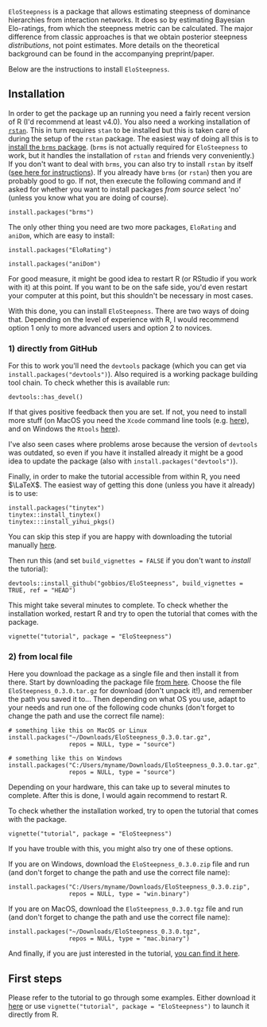 
`EloSteepness` is a package that allows estimating steepness of dominance hierarchies from interaction networks.
It does so by estimating Bayesian Elo-ratings, from which the steepness metric can be calculated.
The major difference from classic approaches is that we obtain posterior steepness *distributions*, not point estimates.
More details on the theoretical background can be found in the accompanying preprint/paper.

Below are the instructions to install `EloSteepness`.

## Installation

In order to get the package up an running you need a fairly recent version of R (I'd recommend at least v4.0).
You also need a working installation of [`rstan`](https://mc-stan.org/).
This in turn requires `stan` to be installed but this is taken care of during the setup of the `rstan` package.
The easiest way of doing all this is to [install the `brms` package](https://github.com/paul-buerkner/brms#how-do-i-install-brms). (`brms` is not actually required for `EloSteepness` to work, but it handles the installation of `rstan` and friends very conveniently.)
If you don't want to deal with `brms`, you can also try to install `rstan` by itself ([see here for instructions](https://github.com/stan-dev/rstan/wiki/RStan-Getting-Started)).
If you already have `brms` (or `rstan`) then you are probably good to go.
If not, then execute the following command and if asked for whether you want to install packages *from source* select 'no' (unless you know what you are doing of course).

`install.packages("brms")`

The only other thing you need are two more packages, `EloRating` and `aniDom`, which are easy to install:

`install.packages("EloRating")`

`install.packages("aniDom")`

For good measure, it might be good idea to restart R (or RStudio if you work with it) at this point. 
If you want to be on the safe side, you'd even restart your computer at this point, but this shouldn't be necessary in most cases.

With this done, you can install `EloSteepness`. 
There are two ways of doing that.
Depending on the level of experience with R, I would recommend option 1 only to more advanced users and option 2 to novices.

### 1) directly from GitHub

For this to work you'll need the `devtools` package (which you can get via `install.packages("devtools")`).
Also required is a working package building tool chain.
To check whether this is available run:

```
devtools::has_devel()
```

If that gives positive feedback then you are set.
If not, you need to install more stuff (on MacOS you need the `Xcode` command line tools (e.g. [here](https://mac.install.guide/commandlinetools/4.html)), and on Windows the `Rtools` [here](https://cran.r-project.org/bin/windows/Rtools/rtools40.html)).

I've also seen cases where problems arose because the version of `devtools` was outdated, so even if you have it installed already it might be a good idea to update the package (also with `install.packages("devtools")`).

Finally, in order to make the tutorial accessible from within R, you need $\LaTeX$.
The easiest way of getting this done (unless you have it already) is to use:

```
install.packages("tinytex")
tinytex::install_tinytex()
tinytex:::install_yihui_pkgs()
```

You can skip this step if you are happy with downloading the tutorial manually [here](https://github.com/gobbios/EloSteepness/blob/main/vignettes/pdf_files/tutorial.pdf).

Then run this (and set `build_vignettes = FALSE` if you don't want to *install* the tutorial):

```
devtools::install_github("gobbios/EloSteepness", build_vignettes = TRUE, ref = "HEAD")
```

This might take several minutes to complete.
To check whether the installation worked, restart R and try to open the tutorial that comes with the package.

```
vignette("tutorial", package = "EloSteepness")
```


### 2) from local file

Here you download the package as a single file and then install it from there. 
Start by downloading the package file [from here](https://github.com/gobbios/EloSteepness/releases/latest).
Choose the file `EloSteepness_0.3.0.tar.gz` for download (don't unpack it!), and remember the path you saved it to...
Then depending on what OS you use, adapt to your needs and run one of the following code chunks (don't forget to change the path and use the correct file name):

```
# something like this on MacOS or Linux
install.packages("~/Downloads/EloSteepness_0.3.0.tar.gz",  
                 repos = NULL, type = "source")
```

```
# something like this on Windows
install.packages("C:/Users/myname/Downloads/EloSteepness_0.3.0.tar.gz",  
                 repos = NULL, type = "source")
```

Depending on your hardware, this can take up to several minutes to complete.
After this is done, I would again recommend to restart R.

To check whether the installation worked, try to open the tutorial that comes with the package.

```
vignette("tutorial", package = "EloSteepness")
```


If you have trouble with this, you might also try one of these options.

If you are on Windows, download the `EloSteepness_0.3.0.zip` file and run (and don't forget to change the path and use the correct file name):

```
install.packages("C:/Users/myname/Downloads/EloSteepness_0.3.0.zip", 
                 repos = NULL, type = "win.binary")
```

If you are on MacOS, download the `EloSteepness_0.3.0.tgz` file and run (and don't forget to change the path and use the correct file name):

```
install.packages("~/Downloads/EloSteepness_0.3.0.tgz", 
                 repos = NULL, type = "mac.binary")
```

And finally, if you are just interested in the tutorial, [you can find it here](https://github.com/gobbios/EloSteepness/blob/main/vignettes/pdf_files/tutorial.pdf).


## First steps

Please refer to the tutorial to go through some examples.
Either download it [here](https://github.com/gobbios/EloSteepness/blob/main/vignettes/pdf_files/tutorial.pdf) or use `vignette("tutorial", package = "EloSteepness")` to launch it directly from R.

